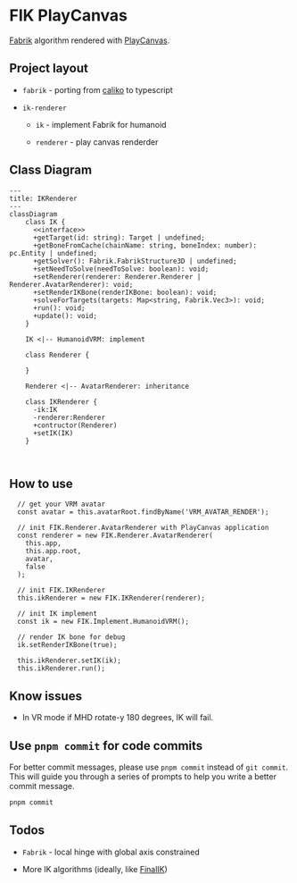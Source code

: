 # FIK PlayCanvas

[Fabrik](http://www.andreasaristidou.com/FABRIK.html) algorithm rendered with [PlayCanvas](https://playcanvas.com/).

## Project layout

- `fabrik` - porting from [caliko](https://github.com/FedUni/caliko) to typescript

- `ik-renderer`

  - `ik` - implement Fabrik for humanoid

  - `renderer` - play canvas renderder

## Class Diagram

```mermaid
---
title: IKRenderer
---
classDiagram
    class IK {
      <<interface>>
      +getTarget(id: string): Target | undefined;
      +getBoneFromCache(chainName: string, boneIndex: number): pc.Entity | undefined;
      +getSolver(): Fabrik.FabrikStructure3D | undefined;
      +setNeedToSolve(needToSolve: boolean): void;
      +setRenderer(renderer: Renderer.Renderer | Renderer.AvatarRenderer): void;
      +setRenderIKBone(renderIKBone: boolean): void;
      +solveForTargets(targets: Map<string, Fabrik.Vec3>): void;
      +run(): void;
      +update(): void;
    }

    IK <|-- HumanoidVRM: implement

    class Renderer {

    }

    Renderer <|-- AvatarRenderer: inheritance

    class IKRenderer {
      -ik:IK
      -renderer:Renderer
      +contructor(Renderer)
      +setIK(IK)
    }



```

## How to use

```
  // get your VRM avatar
  const avatar = this.avatarRoot.findByName('VRM_AVATAR_RENDER');

  // init FIK.Renderer.AvatarRenderer with PlayCanvas application
  const renderer = new FIK.Renderer.AvatarRenderer(
    this.app,
    this.app.root,
    avatar,
    false
  );

  // init FIK.IKRenderer
  this.ikRenderer = new FIK.IKRenderer(renderer);

  // init IK implement
  const ik = new FIK.Implement.HumanoidVRM();

  // render IK bone for debug
  ik.setRenderIKBone(true);

  this.ikRenderer.setIK(ik);
  this.ikRenderer.run();
```

## Know issues

- In VR mode if MHD rotate-y 180 degrees, IK will fail.

## Use `pnpm commit` for code commits

For better commit messages, please use `pnpm commit` instead of `git commit`. This will guide you through a series of prompts to help you write a better commit message.

```bash
pnpm commit
```

## Todos

- `Fabrik` - local hinge with global axis constrained

- More IK algorithms (ideally, like [FinalIK](http://www.root-motion.com/finalikdox/html/index.html))
